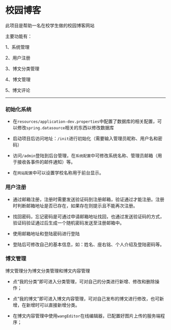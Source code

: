 # 校园博客

此项目是帮助一名在校学生做的校园博客网站

主要功能有：

1、系统管理

2、用户注册

3、博文分类管理

4、博文管理

5、博文评论

------

### 初始化系统

+ 在`resources/application-dev.properties`中配置了数据库的相关配置，可以修改`spring.datasource`相关的东西以修改数据库

+ 启动项目后访问地址：`/init`进行初始化（需要输入管理员昵称、用户名和密码）

+ 访问`/admin`登陆到后台管理，在`系统配置`中可修改系统名称、管理员邮箱（用于接收各事件的邮件通知）等。

+ 在`网站配置`中可以设置学校名称用于前台显示。

### 用户注册

+ 通过邮箱注册，注册时需要发送验证码到注册邮箱，验证通过才能注册。注册时判断邮箱地址是否已存在，如果存在则提示且不能再次注册。

+ 找回密码，忘记密码是可通过申请邮箱地址找回，也通过发送验证码的方式，验证码验证通过后生成一个随机密码发送至注册邮箱中。

+ 使用邮箱地址和登陆密码进行登陆

+ 登陆后可修改自己的基本信息，如：姓名、座右铭、个人介绍及登陆密码等。

### 博文管理

博文管理分为博文分类管理和博文内容管理

+ 点“我的分类”即可进入分类管理，可对自己的分类进行新增、修改和删除操作；

+ 点“我的博文”即可进入博文内容管理，可对自己发布的博文进行修改，也可新增，在新增时可以直接新增分类。

+ 在博文内容管理中使用`wangEditor`在线编辑器，已配置好图片上传的服务端程序； 